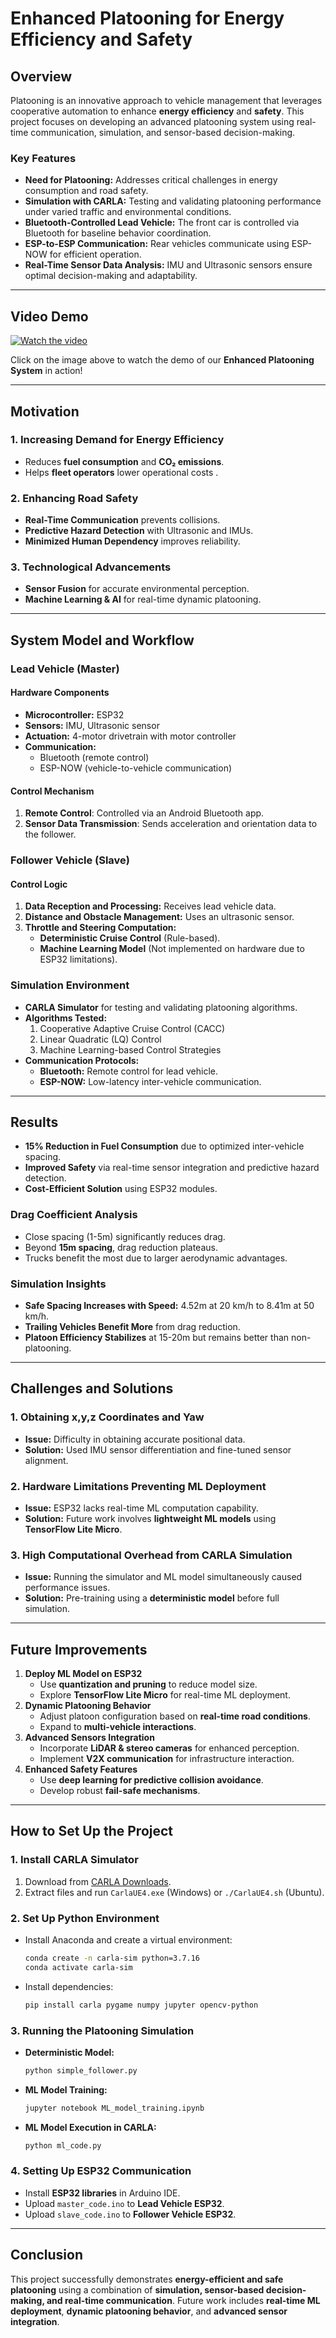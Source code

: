 # Enhanced Platooning for Energy Efficiency and Safety 

## Overview
Platooning is an innovative approach to vehicle management that leverages cooperative automation to enhance **energy efficiency** and **safety**. This project focuses on developing an advanced platooning system using real-time communication, simulation, and sensor-based decision-making.

### Key Features
- **Need for Platooning:** Addresses critical challenges in energy consumption and road safety.
- **Simulation with CARLA:** Testing and validating platooning performance under varied traffic and environmental conditions.
- **Bluetooth-Controlled Lead Vehicle:** The front car is controlled via Bluetooth for baseline behavior coordination.
- **ESP-to-ESP Communication:** Rear vehicles communicate using ESP-NOW for efficient operation.
- **Real-Time Sensor Data Analysis:** IMU and Ultrasonic sensors ensure optimal decision-making and adaptability.

---

## Video Demo
[![Watch the video](https://img.youtube.com/vi/emA3QzaC8Kk/0.jpg)](https://www.youtube.com/watch?v=emA3QzaC8Kk)

Click on the image above to watch the demo of our **Enhanced Platooning System** in action!

---

## Motivation
### 1. Increasing Demand for Energy Efficiency
- Reduces **fuel consumption** and **CO₂ emissions**.
- Helps **fleet operators** lower operational costs .

### 2. Enhancing Road Safety
- **Real-Time Communication** prevents collisions.
- **Predictive Hazard Detection** with Ultrasonic and IMUs.
- **Minimized Human Dependency** improves reliability.

### 3. Technological Advancements
- **Sensor Fusion** for accurate environmental perception.
- **Machine Learning & AI** for real-time dynamic platooning.

---

## System Model and Workflow
### Lead Vehicle (Master)
#### Hardware Components
- **Microcontroller:** ESP32
- **Sensors:** IMU, Ultrasonic sensor
- **Actuation:** 4-motor drivetrain with motor controller
- **Communication:**
  - Bluetooth (remote control)
  - ESP-NOW (vehicle-to-vehicle communication)

#### Control Mechanism
1. **Remote Control**: Controlled via an Android Bluetooth app.
2. **Sensor Data Transmission**: Sends acceleration and orientation data to the follower.

### Follower Vehicle (Slave)
#### Control Logic
1. **Data Reception and Processing:** Receives lead vehicle data.
2. **Distance and Obstacle Management:** Uses an ultrasonic sensor.
3. **Throttle and Steering Computation:** 
   - **Deterministic Cruise Control** (Rule-based).
   - **Machine Learning Model** (Not implemented on hardware due to ESP32 limitations).

### Simulation Environment
- **CARLA Simulator** for testing and validating platooning algorithms.
- **Algorithms Tested:**
  1. Cooperative Adaptive Cruise Control (CACC)
  2. Linear Quadratic (LQ) Control
  3. Machine Learning-based Control Strategies
- **Communication Protocols:**
  - **Bluetooth:** Remote control for lead vehicle.
  - **ESP-NOW:** Low-latency inter-vehicle communication.

---

## Results
- **15% Reduction in Fuel Consumption** due to optimized inter-vehicle spacing.
- **Improved Safety** via real-time sensor integration and predictive hazard detection.
- **Cost-Efficient Solution** using ESP32 modules.

### Drag Coefficient Analysis
- Close spacing (1-5m) significantly reduces drag.
- Beyond **15m spacing**, drag reduction plateaus.
- Trucks benefit the most due to larger aerodynamic advantages.

### Simulation Insights
- **Safe Spacing Increases with Speed:** 4.52m at 20 km/h to 8.41m at 50 km/h.
- **Trailing Vehicles Benefit More** from drag reduction.
- **Platoon Efficiency Stabilizes** at 15-20m but remains better than non-platooning.

---

## Challenges and Solutions
### 1. Obtaining x,y,z Coordinates and Yaw
- **Issue:** Difficulty in obtaining accurate positional data.
- **Solution:** Used IMU sensor differentiation and fine-tuned sensor alignment.

### 2. Hardware Limitations Preventing ML Deployment
- **Issue:** ESP32 lacks real-time ML computation capability.
- **Solution:** Future work involves **lightweight ML models** using **TensorFlow Lite Micro**.

### 3. High Computational Overhead from CARLA Simulation
- **Issue:** Running the simulator and ML model simultaneously caused performance issues.
- **Solution:** Pre-training using a **deterministic model** before full simulation.

---

## Future Improvements
1. **Deploy ML Model on ESP32**
   - Use **quantization and pruning** to reduce model size.
   - Explore **TensorFlow Lite Micro** for real-time ML deployment.
2. **Dynamic Platooning Behavior**
   - Adjust platoon configuration based on **real-time road conditions**.
   - Expand to **multi-vehicle interactions**.
3. **Advanced Sensors Integration**
   - Incorporate **LiDAR & stereo cameras** for enhanced perception.
   - Implement **V2X communication** for infrastructure interaction.
4. **Enhanced Safety Features**
   - Use **deep learning for predictive collision avoidance**.
   - Develop robust **fail-safe mechanisms**.

---

## How to Set Up the Project
### 1. Install CARLA Simulator
1. Download from [CARLA Downloads](https://tiny.carla.org/carla-0-9-15-windows).
2. Extract files and run `CarlaUE4.exe` (Windows) or `./CarlaUE4.sh` (Ubuntu).

### 2. Set Up Python Environment
- Install Anaconda and create a virtual environment:
  ```bash
  conda create -n carla-sim python=3.7.16
  conda activate carla-sim
  ```
- Install dependencies:
  ```bash
  pip install carla pygame numpy jupyter opencv-python
  ```

### 3. Running the Platooning Simulation
- **Deterministic Model:**
  ```bash
  python simple_follower.py
  ```
- **ML Model Training:**
  ```bash
  jupyter notebook ML_model_training.ipynb
  ```
- **ML Model Execution in CARLA:**
  ```bash
  python ml_code.py
  ```

### 4. Setting Up ESP32 Communication
- Install **ESP32 libraries** in Arduino IDE.
- Upload `master_code.ino` to **Lead Vehicle ESP32**.
- Upload `slave_code.ino` to **Follower Vehicle ESP32**.

---

## Conclusion
This project successfully demonstrates **energy-efficient and safe platooning** using a combination of **simulation, sensor-based decision-making, and real-time communication**. Future work includes **real-time ML deployment**, **dynamic platooning behavior**, and **advanced sensor integration**.

